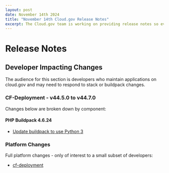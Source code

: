 ```yaml
---
layout: post
date: November 14th 2024
title: "November 14th Cloud.gov Release Notes"
excerpt: The Cloud.gov team is working on providing release notes so everyone can see new features and updates.
---
```


# Release Notes

## Developer Impacting Changes

The audience for this section is developers who maintain applications on cloud.gov and may need to respond to stack or buildpack changes.

### CF-Deployment - v44.5.0 to v44.7.0

Changes below are broken down by component:

#### PHP Buildpack 4.6.24

- [Update buildpack to use Python 3](https://github.com/cloudfoundry/php-buildpack/releases/tag/v4.6.24)

### Platform Changes

Full platform changes - only of interest to a small subset of developers:

- [cf-deployment](https://github.com/cloudfoundry/cf-deployment/releases/tag/v44.7.0)
